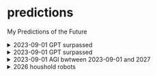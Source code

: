 # predictions
My Predictions of the Future

<details><summary>2023-09-01 GPT surpassed</summary>By September i expect public weights of a Model stronger than ChatGTP</details>
<details><summary>2023-09-01 GPT surpassed</summary>By September i expect a new Model stronger than original GTP4</details>
<details><summary>2023-09-01 AGI bwtween 2023-09-01 and 2027</summary></details>
<details><summary>2026 houshold robots</summary></details>
